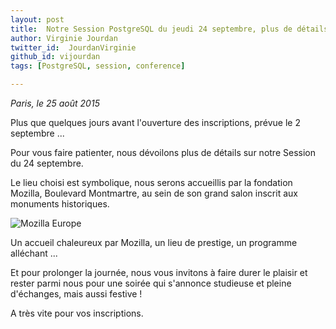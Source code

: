 ```yaml
---
layout: post
title:  Notre Session PostgreSQL du jeudi 24 septembre, plus de détails !
author: Virginie Jourdan
twitter_id:  JourdanVirginie
github_id: vijourdan
tags: [PostgreSQL, session, conference]

---
```

*Paris, le 25 août 2015*

Plus que quelques jours avant l'ouverture des inscriptions, prévue le 2 septembre ...


<!--MORE-->


Pour vous faire patienter, nous dévoilons plus de détails sur notre Session du 24 septembre.

Le lieu choisi est symbolique, nous serons accueillis par la fondation Mozilla, Boulevard Montmartre, au sein de son grand salon inscrit aux monuments historiques.

![Mozilla Europe](https://raw.githubusercontent.com/dalibo/blog/gh-pages/img/mozilla-europe-paris1.jpg)


Un accueil chaleureux par Mozilla, un lieu de prestige, un programme alléchant ... 

Et pour prolonger la journée, nous vous invitons à faire durer le plaisir et rester parmi nous pour une soirée qui s'annonce studieuse et pleine d'échanges, mais aussi festive !

A très vite pour vos inscriptions.
